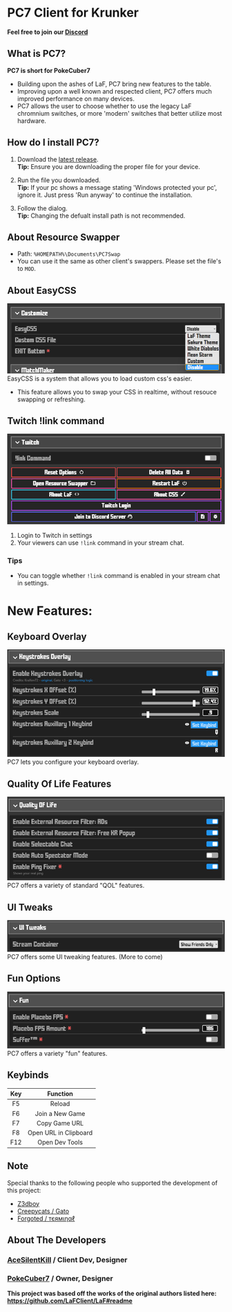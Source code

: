 # PC7 Client for Krunker

**Feel free to join our [Discord](https://discord.gg/9M9TgDRt9G)**

## What is PC7?
**PC7 is short for PokeCuber7**<br>
- Building upon the ashes of LaF, PC7 bring new features to the table.<br>
- Improving upon a well known and respected client, PC7 offers much improved performance on many devices.<br>
- PC7 allows the user to choose whether to use the legacy LaF chromnium switches, or more 'modern' switches that better utilize most hardware.

## How do I install PC7?
1. Download the [latest release](https://github.com/AceSilentKill/PC7-Client/releases/latest).\
**Tip:** Ensure you are downloading the proper file for your device.

1. Run the file you downloaded.\
**Tip:** If your pc shows a message stating 'Windows protected your pc', ignore it. Just press 'Run anyway' to continue the installation.

3. Follow the dialog.\
**Tip:** Changing the defualt install path is not recommended.

## About Resource Swapper
- Path: `%HOMEPATH%\Documents\PC7Swap`
- You can use it the same as other client's swappers. Please set the file's to `MOD`.

## About EasyCSS
![EasyCSS](./media/easycss.png)\
EasyCSS is a system that allows you to load custom css's easier.
<br>
- This feature allows you to swap your CSS in realtime, without resouce swapping or refreshing.

## Twitch !link command
![Twitch Login](./media/twitch.png)

1. Login to Twitch in settings
2. Your viewers can use `!link` command in your stream chat.

### Tips
- You can toggle whether `!link` command is enabled in your stream chat in settings.
 
# New Features:

## Keyboard Overlay
![Keyboard Overlay](./media/KeyStrokesOverlay.png)\
PC7 lets you configure your keyboard overlay.

## Quality Of Life Features
![Quality Of Life Features](./media/QualityOfLife.png)\
PC7 offers a variety of standard "QOL" features.

## UI Tweaks
![UI Tweaks](./media/UITweaks.png)\
PC7 offers some UI tweaking features. (More to come)

## Fun Options
![Fun Options](./media/Fun.png)\
PC7 offers a variety "fun" features.

## Keybinds
|  Key  |         Function         |
| :---: | :----------------------: |
|  F5   |          Reload          |
|  F6   |     Join a New Game      |
|  F7   |      Copy Game URL       |
|  F8   |  Open URL in Clipboard   |
|  F12  |      Open Dev Tools      |

## Note
Special thanks to the following people who supported the development of this project:
 - [Z3dboy](https://krunker.io/social.html?p=profile&q=ASA_z3db0y)
 - [Creepycats / Gato](https://krunker.io/social.html?p=profile&q=creepycats)
 - [Forgoted / тєямιηαℓ](https://krunker.io/social.html?p=profile&q=%D1%82%D1%94%D1%8F%D0%BC%CE%B9%CE%B7%CE%B1%E2%84%93)

## About The Developers
### [AceSilentKill](https://krunker.io/social.html?p=profile&q=acesilentkill) / **Client Dev, Designer**
### [PokeCuber7](https://krunker.io/social.html?p=profile&q=PokeCuber7) / **Owner, Designer**

**This project was based off the works of the original authors listed here: https://github.com/LaFClient/LaF#readme**
